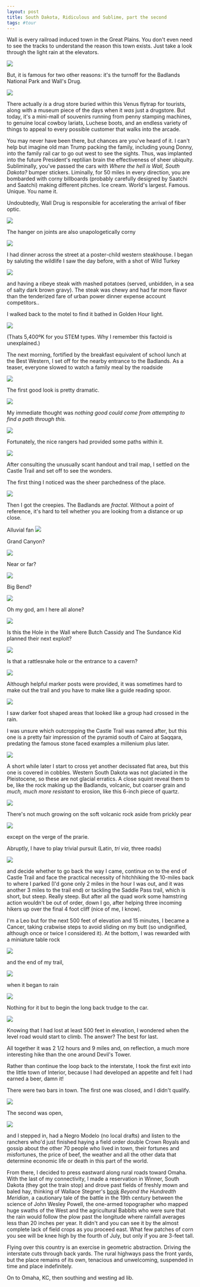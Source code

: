 ```yaml
---
layout: post
title: South Dakota, Ridiculous and Sublime, part the second
tags: #tour
--- 
```


Wall is every railroad induced town in the Great Plains. You don't even need to see the tracks to understand the reason this town exists. Just take a look through the light rain at the elevators.

![](https://s3-us-west-2.amazonaws.com/tuva/2017-06-29-WallWithoutDrug.png)

But, it is famous for two other reasons: it's the turnoff for the Badlands National Park and Wall's Drug. 

![](https://s3-us-west-2.amazonaws.com/tuva/2017-06-29-SomethingForEveryone.png)

There actually *is* a drug store buried within this Venus flytrap for tourists, along with a museum piece of the days when it *was* just a drugstore. But today, it's a mini-mall of souvenirs running from penny stamping machines, to genuine local cowboy lariats, Luchese boots, and an endless variety of things to appeal to every possible customer that walks into the arcade.

You may never have been there, but chances are you've heard of it. I can't help but imagine old man Trump packing the family, including young Donny, into the family rail car to go out west to see the sights. Thus, was implanted into the future President's reptilian brain the effectiveness of sheer ubiquity. Subliminally, you've passed the cars with *Where the hell is Wall, South Dakota?* bumper stickers. Liminally, for 50 miles in every direction, you are bombarded with corny billboards (probably carefully designed by Saatchi and Saatchi) making different pitches. Ice cream. World's largest. Famous. Unique. You name it.

Undoubtedly, Wall Drug is responsible for accelerating the arrival of fiber optic.

![](https://s3-us-west-2.amazonaws.com/tuva/2017-06-29-FiberToWall.png)

The hanger on joints are also unapologetically corny

![](https://s3-us-west-2.amazonaws.com/tuva/2017-06-29-PlainsHumor.png)

I had dinner across the street at a poster-child western steakhouse. I began by saluting the wildlife I saw the day before, with a shot of Wild Turkey

![](https://s3-us-west-2.amazonaws.com/tuva/2017-06-29-WildTurkey.png)

and having a ribeye steak with mashed potatoes (served, unbidden, in a sea of salty dark brown gravy). The steak was chewy and had far more flavor than the tenderized fare of urban power dinner expense account competitors..

I walked back to the motel to find it bathed in Golden Hour light.

![](https://s3-us-west-2.amazonaws.com/tuva/2017-06-29-GoldenHourWall.png)

(Thats 5,400ºK for you STEM types. Why I remember this factoid is unexplained.)

The next morning, fortified by the breakfast equivalent of school lunch at the Best Western, I set off for the nearby entrance to the Badlands. As a teaser, everyone slowed to watch a family meal by the roadside

![](https://s3-us-west-2.amazonaws.com/tuva/2017-06-29-RoadSide.png)

The first good look is pretty dramatic.

![](https://s3-us-west-2.amazonaws.com/tuva/2017-06-29-Vista.png)

My immediate thought was *nothing good could come from attempting to find a path through this.*

![](https://s3-us-west-2.amazonaws.com/tuva/2017-06-29-NoExit.png)

Fortunately, the nice rangers had provided some paths within it.

![](https://s3-us-west-2.amazonaws.com/tuva/2017-06-29-Trailhead.png)

After consulting the unusually scant handout and trail map, I settled on the Castle Trail and set off to see the wonders.

The first thing I noticed was the sheer parchedness of the place.

![](https://s3-us-west-2.amazonaws.com/tuva/2017-06-29-MudFlat.png)

Then I got the creepies. The Badlands are *fractal*. Without a point of reference, it's hard to tell whether you are looking from a distance or up close.

Alluvial fan
![](https://s3-us-west-2.amazonaws.com/tuva/2017-06-29-Alluvium.png)

Grand Canyon?

![](https://s3-us-west-2.amazonaws.com/tuva/2017-06-29-GrandCanyon.png)

Near or far?

![](https://s3-us-west-2.amazonaws.com/tuva/2017-06-29-Fractals.png)

Big Bend?

![](https://s3-us-west-2.amazonaws.com/tuva/2017-06-29-LittleErosion.png)

Oh my god, am I here all alone?

![](https://s3-us-west-2.amazonaws.com/tuva/2017-06-29-Alone.png)

Is this the Hole in the Wall where Butch Cassidy and The Sundance Kid planned their next exploit?

![](https://s3-us-west-2.amazonaws.com/tuva/2017-06-29-HoleInTheWall.png)

Is that a rattlesnake hole or the entrance to a cavern?

![](https://s3-us-west-2.amazonaws.com/tuva/2017-06-29-Sinkhole.png)

Although helpful marker posts were provided, it was sometimes hard to make out the trail and you have to make like a guide reading spoor.

![](https://s3-us-west-2.amazonaws.com/tuva/2017-06-29-Spoor.png)

I saw darker foot shaped areas that looked like a group had crossed in the rain.

I was unsure which outcropping the Castle Trail was named after, but this one is a pretty fair impression of the pyramid south of Cairo at Saqqara, predating the famous stone faced examples a millenium plus later.

![](https://s3-us-west-2.amazonaws.com/tuva/2017-06-29-Saqqara.png)

A short while later I start to cross yet another decissated flat area, but this one is covered in cobbles. Western South Dakota was not glaciated in the Pleistocene, so these are not glacial erratics. A close squint reveal them to be, like the rock making up the Badlands, volcanic, but coarser grain and *much, much more resistant* to erosion, like this 6-inch piece of quartz.

![](https://s3-us-west-2.amazonaws.com/tuva/2017-06-29-QuartzErratic.png)

There's not much growing on the soft volcanic rock aside from prickly pear

![](https://s3-us-west-2.amazonaws.com/tuva/2017-06-29-PricklyPear.png)

except on the verge of the prarie.

Abruptly, I have to play trivial pursuit (Latin, *tri via*, three roads)

![](https://s3-us-west-2.amazonaws.com/tuva/2017-06-29-TriVia.png)

and decide whether to go back the way I came, continue on to the end of Castle Trail and face the practical necessity of hitchhiking the 10-miles back to where I parked (I'd gone only 2 miles in the hour I was out, and it was another 3 miles to the trail end) or tackling the Saddle Pass trail, which is short, but steep. Really steep. But after all the quad work some hamstring action wouldn't be out of order, down I go, after helping three incoming hikers up over the final 4 foot cliff (nice of me, I know).

I'm a Leo but for the next 500 feet of elevation and 15 minutes, I became a Cancer, taking crabwise steps to avoid sliding on my butt (so undignified, although once or twice I considered it). At the bottom, I was rewarded with a miniature table rock

![](https://s3-us-west-2.amazonaws.com/tuva/2017-06-29-TableRock.png)

and the end of my trail,

![](https://s3-us-west-2.amazonaws.com/tuva/2017-06-29-Return.png)

when it began to rain

![](https://s3-us-west-2.amazonaws.com/tuva/2017-06-29-Squall.png)

Nothing for it but to begin the long back trudge to the car.

![](https://s3-us-west-2.amazonaws.com/tuva/2017-06-29-BackTrudge.png)

Knowing that I had lost at least 500 feet in elevation, I wondered when the level road would start to climb. The answer? The best for last.

All together it was 2 1/2 hours and 9 miles and, on reflection, a much more interesting hike than the one around Devil's Tower.

Rather than continue the loop back to the interstate, I took the first exit into the little town of Interior, because I had developed an appetite and felt I had earned a beer, damn it!

There were two bars in town. The first one was closed, and I didn't qualify.

![](https://s3-us-west-2.amazonaws.com/tuva/2017-06-29-InteriorBar1.png)

The second was open,

![](https://s3-us-west-2.amazonaws.com/tuva/2017-06-29-InteriorDiveBar.png)

and I stepped in, had a Negro Modelo (no local drafts) and listen to the ranchers who'd just finished haying a field order double Crown Royals and gossip about the other 70 people who lived in town, their fortunes and misfortunes, the price of beef, the weather and all the other data that determine economic life or death in this part of the world.

From there, I decided to press eastward along rural roads toward Omaha. With the last of my connectivity, I made a reservation in Winner, South Dakota (they got the train stop) and drove past fields of freshly mown and baled hay, thinking of Wallace Stegner's [book] *Beyond the Hundredth Meridian*, a cautionary tale of the battle in the 19th century between the science of John Wesley Powell, the one-armed topographer who mapped huge swaths of the West and the agricultural Babbits who were sure that the rain would follow the plow past the longitude where rainfall averages less than 20 inches per year. It didn't and you can see it by the almost complete lack of field crops as you proceed east. What few patches of corn you see will be knee high by the fourth of July, but only if you are 3-feet tall.

Flying over this country is an exercise in geometric abstraction. Driving the interstate cuts through back yards. The rural highways pass the front yards, but the place remains of its own, tenacious and unwelcoming, suspended in time and place indefinitely.

On to Omaha, KC, then southing and westing ad lib.

[book]: http://amzn.to/2szF8C8














